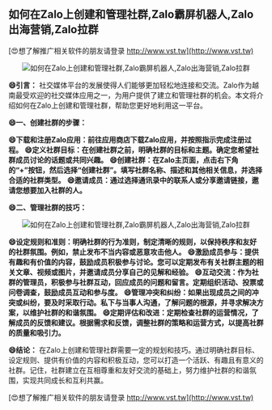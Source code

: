 ## **如何在Zalo上创建和管理社群,Zalo霸屏机器人,Zalo出海营销,Zalo拉群**

[😍想了解推广相关软件的朋友请登录 http://www.vst.tw](http://www.vst.tw)

 <center><img src="https://vst.tw/MP4/tuiguang/png/7.png" alt="如何在Zalo上创建和管理社群,Zalo霸屏机器人,Zalo出海营销,Zalo拉群"></center>

**😄引言：**
社交媒体平台的发展使得人们能够更加轻松地连接和交流。Zalo作为越南最受欢迎的社交媒体应用之一，为用户提供了建立和管理社群的机会。本文将介绍如何在Zalo上创建和管理社群，帮助您更好地利用这一平台。

**😄一、创建社群的步骤：**

**😄下载和注册Zalo应用：前往应用商店下载Zalo应用，并按照指示完成注册过程。**
**😄定义社群目标：在创建社群之前，明确社群的目标和主题。确定您希望社群成员讨论的话题或共同兴趣。**
**😄创建社群：在Zalo主页面，点击右下角的“+”按钮，然后选择“创建社群”。填写社群名称、描述和其他相关信息，并选择合适的社群类型。**
**😄邀请成员：通过选择通讯录中的联系人或分享邀请链接，邀请您想要加入社群的人。**

**😄二、管理社群的技巧：**

 <center><img src="https://vst.tw/MP4/tuiguang/png/5.png" alt="如何在Zalo上创建和管理社群,Zalo霸屏机器人,Zalo出海营销,Zalo拉群"></center>

**😄设定规则和准则：明确社群的行为准则，制定清晰的规则，以保持秩序和友好的社群氛围。例如，禁止发布不当内容或恶意攻击他人。**
**😄激励成员参与：提供有趣和有价值的内容，鼓励成员积极参与讨论。您可以定期发布有关社群主题的相关文章、视频或图片，并邀请成员分享自己的见解和经验。**
**😄互动交流：作为社群的管理员，积极参与社群互动，回应成员的问题和留言。定期组织活动、投票或问卷调查，鼓励成员互动和参与度。**
**😄管理冲突和纠纷：如果出现成员之间的冲突或纠纷，要及时采取行动。私下与当事人沟通，了解问题的根源，并寻求解决方案，以维护社群的和谐氛围。**
**😄定期评估和改进：定期检查社群的运营情况，了解成员的反馈和建议。根据需求和反馈，调整社群的策略和运营方式，以提高社群的质量和吸引力。**

**😄结论：**
在Zalo上创建和管理社群需要一定的规划和技巧。通过明确社群目标、设定规则、提供有价值的内容和积极互动，您可以打造一个活跃、有趣且有意义的社群。记住，社群建立在互相尊重和友好交流的基础上，努力维护社群的和谐氛围，实现共同成长和互利共赢。

[😍想了解推广相关软件的朋友请登录 http://www.vst.tw](http://www.vst.tw)



